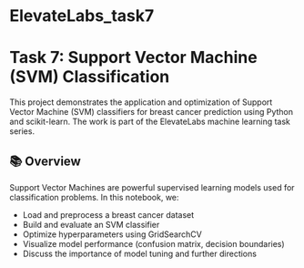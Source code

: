 # ElevateLabs_task7
# Task 7: Support Vector Machine (SVM) Classification
This project demonstrates the application and optimization of Support Vector Machine (SVM) classifiers for breast cancer prediction using Python and scikit-learn. The work is part of the ElevateLabs machine learning task series.

## 📚 Overview
Support Vector Machines are powerful supervised learning models used for classification problems. In this notebook, we:
- Load and preprocess a breast cancer dataset
- Build and evaluate an SVM classifier
- Optimize hyperparameters using GridSearchCV
- Visualize model performance (confusion matrix, decision boundaries)
- Discuss the importance of model tuning and further directions
